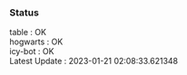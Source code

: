 ### Status


table : OK  
hogwarts : OK  
icy-bot : OK  
Latest Update : 2023-01-21 02:08:33.621348
